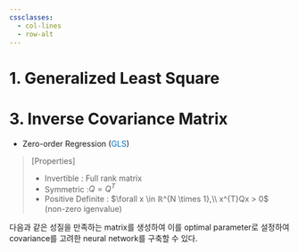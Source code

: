 ```yaml
---
cssclasses:
  - col-lines
  - row-alt
---
```

# 1. Generalized Least Square

# 3. Inverse Covariance Matrix
- Zero-order Regression (<font color="#0070c0">GLS</font>)
> \[Properties]
> - Invertible : Full rank matrix
> - Symmetric :$Q=Q^T$
> - Positive Definite : $\forall x \in ℝ^{N \times 1},\\ x^{T}Qx > 0$ (non-zero igenvalue) 

다음과 같은 성질을 만족하는 matrix를 생성하여 이를 optimal parameter로 설정하여 covariance를 고려한 neural network를 구축할 수 있다.
